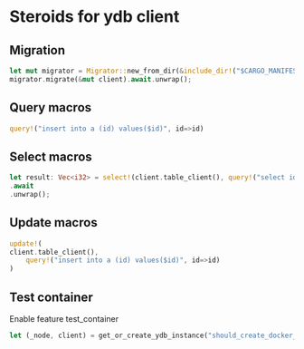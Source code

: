 # Steroids for ydb client

## Migration

```rust 
let mut migrator = Migrator::new_from_dir(&include_dir!("$CARGO_MANIFEST_DIR/test-migration"));
migrator.migrate(&mut client).await.unwrap();
```

## Query macros

```rust
query!("insert into a (id) values($id)", id=>id)
```

## Select macros

```rust 
let result: Vec<i32> = select!(client.table_client(), query!("select id from a"), id=>i32)
.await
.unwrap();
```

## Update macros

```rust 
update!(
client.table_client(),
    query!("insert into a (id) values($id)", id=>id)
)
```

## Test container

Enable feature test_container

```rust
let (_node, client) = get_or_create_ydb_instance("should_create_docker_and_connect").await;

```
